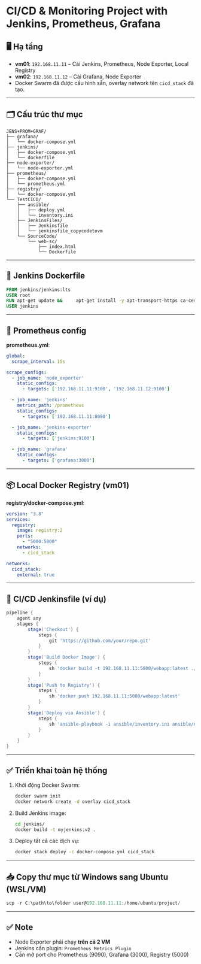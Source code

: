 
# CI/CD & Monitoring Project with Jenkins, Prometheus, Grafana

## 🖥️ Hạ tầng

- **vm01**: `192.168.11.11` – Cài Jenkins, Prometheus, Node Exporter, Local Registry
- **vm02**: `192.168.11.12` – Cài Grafana, Node Exporter
- Docker Swarm đã được cấu hình sẵn, overlay network tên `cicd_stack` đã tạo.

---

## 🗂️ Cấu trúc thư mục

```
JENS+PROM+GRAF/
├── grafana/
│   └── docker-compose.yml
├── jenkins/
│   ├── docker-compose.yml
│   └── dockerfile
├── node-exporter/
│   └── node-exporter.yml
├── prometheus/
│   ├── docker-compose.yml
│   └── prometheus.yml
├── registry/
│   └── docker-compose.yml
└── TestCICD/
    ├── ansible/
    │   ├── deploy.yml
    │   └── inventory.ini
    ├── JenkinsFiles/
    │   ├── Jenkinsfile
    │   └── jenkinsfile_copycodetovm
    └── SourceCode/
        └── web-sc/
            ├── index.html
            └── Dockerfile
```

---

## 🧱 Jenkins Dockerfile

```dockerfile
FROM jenkins/jenkins:lts
USER root
RUN apt-get update &&     apt-get install -y apt-transport-https ca-certificates curl gnupg software-properties-common gnupg2 lsb-release &&     curl -fsSL https://download.docker.com/linux/debian/gpg | gpg --dearmor -o /usr/share/keyrings/docker-archive-keyring.gpg &&     echo "deb [arch=amd64 signed-by=/usr/share/keyrings/docker-archive-keyring.gpg] https://download.docker.com/linux/debian $(lsb_release -cs) stable" > /etc/apt/sources.list.d/docker.list &&     apt-get update &&     apt-get install -y docker-ce-cli python3 python3-pip unzip wget openssh-client &&     pip3 install ansible --break-system-packages &&     wget https://releases.hashicorp.com/terraform/1.6.6/terraform_1.6.6_linux_amd64.zip &&     unzip terraform_1.6.6_linux_amd64.zip -d /usr/local/bin &&     rm terraform_1.6.6_linux_amd64.zip &&     ssh-keygen -t rsa -b 4096 -N "" -f /var/jenkins_home/.ssh/id_rsa &&     cat /var/jenkins_home/.ssh/id_rsa.pub > /var/jenkins_home/.ssh/authorized_keys &&     chmod 700 /var/jenkins_home/.ssh &&     chmod 600 /var/jenkins_home/.ssh/id_rsa &&     chmod 644 /var/jenkins_home/.ssh/id_rsa.pub /var/jenkins_home/.ssh/authorized_keys &&     apt-get clean && rm -rf /var/lib/apt/lists/*
USER jenkins
```

---

## 🔧 Prometheus config

**prometheus.yml**:

```yaml
global:
  scrape_interval: 15s

scrape_configs:
  - job_name: 'node_exporter'
    static_configs:
      - targets: ['192.168.11.11:9100', '192.168.11.12:9100']

  - job_name: 'jenkins'
    metrics_path: /prometheus
    static_configs:
      - targets: ['192.168.11.11:8080']

  - job_name: 'jenkins-exporter'
    static_configs:
      - targets: ['jenkins:9100']

  - job_name: 'grafana'
    static_configs:
      - targets: ['grafana:3000']
```

---

## 📦 Local Docker Registry (vm01)

**registry/docker-compose.yml**:

```yaml
version: "3.8"
services:
  registry:
    image: registry:2
    ports:
      - "5000:5000"
    networks:
      - cicd_stack

networks:
  cicd_stack:
    external: true
```

---

## 🚀 CI/CD Jenkinsfile (ví dụ)

```groovy
pipeline {
    agent any
    stages {
        stage('Checkout') {
            steps {
                git 'https://github.com/your/repo.git'
            }
        }
        stage('Build Docker Image') {
            steps {
                sh 'docker build -t 192.168.11.11:5000/webapp:latest ./SourceCode/web-sc'
            }
        }
        stage('Push to Registry') {
            steps {
                sh 'docker push 192.168.11.11:5000/webapp:latest'
            }
        }
        stage('Deploy via Ansible') {
            steps {
                sh 'ansible-playbook -i ansible/inventory.ini ansible/deploy.yml'
            }
        }
    }
}
```

---

## ✅ Triển khai toàn hệ thống

1. Khởi động Docker Swarm:  
   ```bash
   docker swarm init
   docker network create -d overlay cicd_stack
   ```

2. Build Jenkins image:
   ```bash
   cd jenkins/
   docker build -t myjenkins:v2 .
   ```

3. Deploy tất cả các dịch vụ:
   ```bash
   docker stack deploy -c docker-compose.yml cicd_stack
   ```

---

## 📥 Copy thư mục từ Windows sang Ubuntu (WSL/VM)

```powershell
scp -r C:\path\to\folder user@192.168.11.11:/home/ubuntu/project/
```

---

## ✅ Note

- Node Exporter phải chạy **trên cả 2 VM**
- Jenkins cần plugin: `Prometheus Metrics Plugin`
- Cần mở port cho Prometheus (9090), Grafana (3000), Registry (5000)

